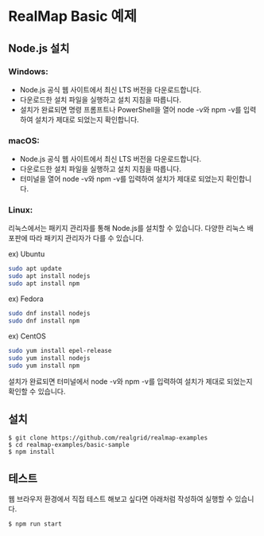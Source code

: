 # RealMap Basic 예제

## Node.js 설치

### Windows:

- Node.js 공식 웹 사이트에서 최신 LTS 버전을 다운로드합니다.
- 다운로드한 설치 파일을 실행하고 설치 지침을 따릅니다.
- 설치가 완료되면 명령 프롬프트나 PowerShell을 열어 node -v와 npm -v를 입력하여 설치가 제대로 되었는지 확인합니다.

### macOS:

- Node.js 공식 웹 사이트에서 최신 LTS 버전을 다운로드합니다.
- 다운로드한 설치 파일을 실행하고 설치 지침을 따릅니다.
- 터미널을 열어 node -v와 npm -v를 입력하여 설치가 제대로 되었는지 확인합니다.

### Linux:

리눅스에서는 패키지 관리자를 통해 Node.js를 설치할 수 있습니다. 다양한 리눅스 배포판에 따라 패키지 관리자가 다를 수 있습니다.

ex) Ubuntu

```bash
sudo apt update
sudo apt install nodejs
sudo apt install npm
```

ex) Fedora
```bash
sudo dnf install nodejs
sudo dnf install npm
```

ex) CentOS
```bash
sudo yum install epel-release
sudo yum install nodejs
sudo yum install npm
```
설치가 완료되면 터미널에서 node -v와 npm -v를 입력하여 설치가 제대로 되었는지 확인할 수 있습니다.

## 설치

```
$ git clone https://github.com/realgrid/realmap-examples
$ cd realmap-examples/basic-sample
$ npm install
```

## 테스트

웹 브라우저 환경에서 직접 테스트 해보고 싶다면 아래처럼 작성하여 실행할 수 있습니다.

```
$ npm run start
```
